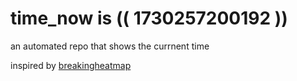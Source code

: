 # time_now is (( 1730257200192 ))

an automated repo that shows the currnent time

inspired by [breakingheatmap](https://github.com/breakingheatmap/breakingheatmap)